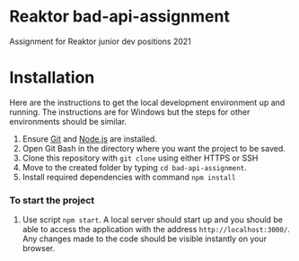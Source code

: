 # Reaktor bad-api-assignment

Assignment for Reaktor junior dev positions 2021

# Installation

Here are the instructions to get the local development environment up and running. The instructions are for Windows but the steps for other environments should be similar.

1. Ensure [Git](https://git-scm.com/downloads) and [Node.js](https://nodejs.org/en/) are installed.
2. Open Git Bash in the directory where you want the project to be saved.
3. Clone this repository with `git clone` using either HTTPS or SSH
4. Move to the created folder by typing `cd bad-api-assignment`.
5. Install required dependencies with command `npm install`

### To start the project

1. Use script `npm start`.
   A local server should start up and you should be able to access the application with the address `http://localhost:3000/`. Any changes made to the code should be visible instantly on your browser.

